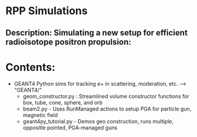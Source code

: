 # RPP Simulations 

## Description: Simulating a new setup for efficient radioisotope positron propulsion:

# Contents:
 - GEANT4 Python sims for tracking e+ in scattering, moderation, etc. --> "GEANT4/"
	 - geom_constructor.py : Streamlined volume constructor functions for box, tube, cone, sphere, and orb
	 - beam2.py - Uses RunManaged actions to setup PGA for particle gun, magnetic field
	 - geant4py_tutorial.py - Demos geo construction, runs multiple, oppositle pointed, PGA-managed guns 

